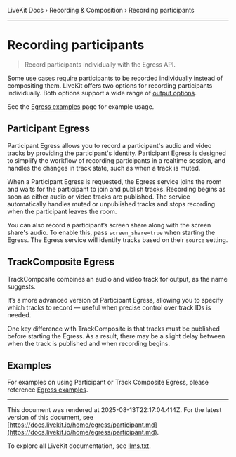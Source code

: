 LiveKit Docs › Recording & Composition › Recording participants

---

# Recording participants

> Record participants individually with the Egress API.

Some use cases require participants to be recorded individually instead of compositing them. LiveKit offers two options for recording participants individually. Both options support a wide range of [output options](https://docs.livekit.io/home/egress/outputs.md).

See the [Egress examples](https://docs.livekit.io/home/egress/examples.md) page for example usage.

## Participant Egress

Participant Egress allows you to record a participant's audio and video tracks by providing the participant's identity. Participant Egress is designed to simplify the workflow of recording participants in a realtime session, and handles the changes in track state, such as when a track is muted.

When a Participant Egress is requested, the Egress service joins the room and waits for the participant to join and publish tracks. Recording begins as soon as either audio or video tracks are published. The service automatically handles muted or unpublished tracks and stops recording when the participant leaves the room.

You can also record a participant’s screen share along with the screen share's audio. To enable this, pass `screen_share=true` when starting the Egress. The Egress service will identify tracks based on their `source` setting.

## TrackComposite Egress

TrackComposite combines an audio and video track for output, as the name suggests.

It’s a more advanced version of Participant Egress, allowing you to specify which tracks to record — useful when precise control over track IDs is needed.

One key difference with TrackComposite is that tracks must be published before starting the Egress. As a result, there may be a slight delay between when the track is published and when recording begins.

## Examples

For examples on using Participant or Track Composite Egress, please reference [Egress examples](https://docs.livekit.io/home/egress/examples.md).

---

This document was rendered at 2025-08-13T22:17:04.414Z.
For the latest version of this document, see [https://docs.livekit.io/home/egress/participant.md](https://docs.livekit.io/home/egress/participant.md).

To explore all LiveKit documentation, see [llms.txt](https://docs.livekit.io/llms.txt).